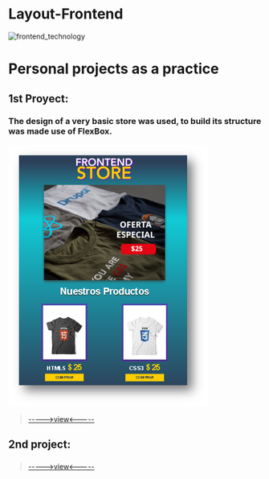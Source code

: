 # Layout-Frontend

![frontend_technology](https://encrypted-tbn0.gstatic.com/images?q=tbn:ANd9GcQZtgzkVSPbLt25xCbFY1-vWmV8aYYLO8DICtztUAzNA-wC2Z4q)

# Personal projects as a practice

## 1st Proyect:


### The design of a very basic store was used, to build its structure was made use of FlexBox.
![1st_proyect](img/1st_Proyect.png)
> [----->view<-----](https://github.com/FabriJuncal/Layout-Frontend/tree/master/1st%20project)

## 2nd project:


### 

> [----->view<-----](https://github.com/FabriJuncal/Layout-Frontend/tree/master/2nd%20project)
